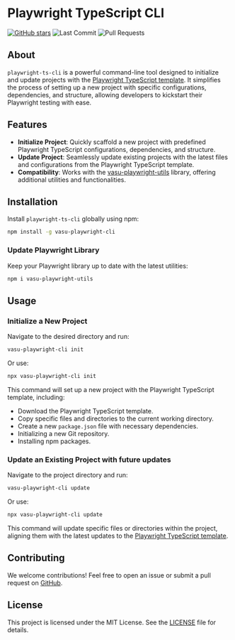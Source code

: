 # Playwright TypeScript CLI

[![GitHub stars](https://img.shields.io/github/stars/vasu31dev/playwright-ts-cli)](https://github.com/vasu31dev/playwright-ts-cli/stargazers)
![Last Commit](https://img.shields.io/github/last-commit/vasu31dev/playwright-ts-cli)
![Pull Requests](https://img.shields.io/github/issues-pr-raw/vasu31dev/playwright-ts-cli)

## About

`playwright-ts-cli` is a powerful command-line tool designed to initialize and update projects with the [Playwright TypeScript template](https://github.com/vasu31dev/playwright-ts-template). It simplifies the process of setting up a new project with specific configurations, dependencies, and structure, allowing developers to kickstart their Playwright testing with ease.

## Features

- **Initialize Project**: Quickly scaffold a new project with predefined Playwright TypeScript configurations, dependencies, and structure.
- **Update Project**: Seamlessly update existing projects with the latest files and configurations from the Playwright TypeScript template.
- **Compatibility**: Works with the [vasu-playwright-utils](https://www.npmjs.com/package/vasu-playwright-utils) library, offering additional utilities and functionalities.

## Installation

Install `playwright-ts-cli` globally using npm:

```bash
npm install -g vasu-playwright-cli
```

### Update Playwright Library

Keep your Playwright library up to date with the latest utilities:

```bash
npm i vasu-playwright-utils
```

## Usage

### Initialize a New Project

Navigate to the desired directory and run:

```bash
vasu-playwright-cli init
```

Or use:

```bash
npx vasu-playwright-cli init
```

This command will set up a new project with the Playwright TypeScript template, including:

- Download the Playwright TypeScript template.
- Copy specific files and directories to the current working directory.
- Create a new `package.json` file with necessary dependencies.
- Initializing a new Git repository.
- Installing npm packages.

### Update an Existing Project with future updates

Navigate to the project directory and run:

```bash
vasu-playwright-cli update
```

Or use:

```bash
npx vasu-playwright-cli update
```

This command will update specific files or directories within the project, aligning them with the latest updates to the [Playwright TypeScript template](https://github.com/vasu31dev/playwright-ts-template).

## Contributing

We welcome contributions! Feel free to open an issue or submit a pull request on [GitHub](https://github.com/vasu31dev/playwright-ts-cli).

## License

This project is licensed under the MIT License. See the [LICENSE](LICENSE) file for details.
